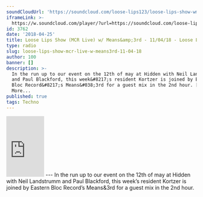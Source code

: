 ```yaml
---
soundCloudUrl: 'https://soundcloud.com/loose-lips123/loose-lips-show-wmeans-3rd-110418'
iframeLink: >-
  https://w.soundcloud.com/player/?url=https://soundcloud.com/loose-lips123/loose-lips-show-wmeans-3rd-110418?in=loose-lips123/sets/radioshows&color=00aabb&auto_play=false&hide_related=false&show_comments=true&show_user=true&show_reposts=false
id: 3762
date: '2018-04-25'
title: Loose Lips Show (MCR Live) w/ Means&amp;3rd - 11/04/18 - Loose Lips
type: radio
slug: loose-lips-show-mcr-live-w-means3rd-11-04-18
author: 100
banner: []
description: >-
  In the run up to our event on the 12th of may at Hidden with Neil Landstrumm
  and Paul Blackford, this week&#8217;s resident Kortzer is joined by Eastern
  Bloc Record&#8217;s Means&#038;3rd for a guest mix in the 2nd hour. [...]Read
  More...
published: true
tags: Techno
---
```

<iframe id="sc-widget" title="title" width="100" height="160" scrolling="no" frameborder="yes" allow="autoplay" src="https://w.soundcloud.com/player/?url=https://soundcloud.com/loose-lips123/loose-lips-show-wmeans-3rd-110418?in=loose-lips123/sets/radioshows&amp;color=00aabb&amp;auto_play=false&amp;hide_related=false&amp;show_comments=true&amp;show_user=true&amp;show_reposts=false"></iframe>
---
In the run up to our event on the 12th of may at Hidden with Neil Landstrumm and Paul Blackford, this week’s resident Kortzer is joined by Eastern Bloc Record’s Means&3rd for a guest mix in the 2nd hour.